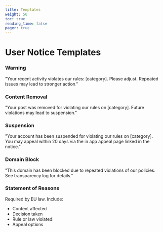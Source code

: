 ```yaml
---
title: Templates
weight: 50
toc: true
reading_time: false
pager: true
---
```


# User Notice Templates

### Warning
"Your recent activity violates our rules: [category]. Please adjust. Repeated issues may lead to stronger action."

### Content Removal
"Your post was removed for violating our rules on [category]. Future violations may lead to suspension."

### Suspension
"Your account has been suspended for violating our rules on [category]. You may appeal within 20 days via the in app appeal page linked in the notice."

### Domain Block
"This domain has been blocked due to repeated violations of our policies. See transparency log for details."

### Statement of Reasons
Required by EU law. Include:
- Content affected
- Decision taken
- Rule or law violated
- Appeal options
